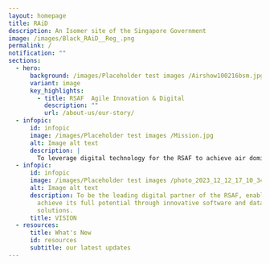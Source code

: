 ```yaml
---
layout: homepage
title: RAiD
description: An Isomer site of the Singapore Government
image: /images/Black_RAiD__Reg_.png
permalink: /
notification: ""
sections:
  - hero:
      background: /images/Placeholder test images /Airshow100216bsm.jpg
      variant: image
      key_highlights:
        - title: RSAF  Agile Innovation & Digital
          description: ""
          url: /about-us/our-story/
  - infopic:
      id: infopic
      image: /images/Placeholder test images /Mission.jpg
      alt: Image alt text
      description: |
        To leverage digital technology for the RSAF to achieve air dominance
  - infopic:
      id: infopic
      image: /images/Placeholder test images /photo_2023_12_12_17_10_34.jpg
      alt: Image alt text
      description: To be the leading digital partner of the RSAF, enabling it to
        achieve its full potential through innovative software and data
        solutions.
      title: VISION
  - resources:
      title: What's New
      id: resources
      subtitle: our latest updates
---
```

